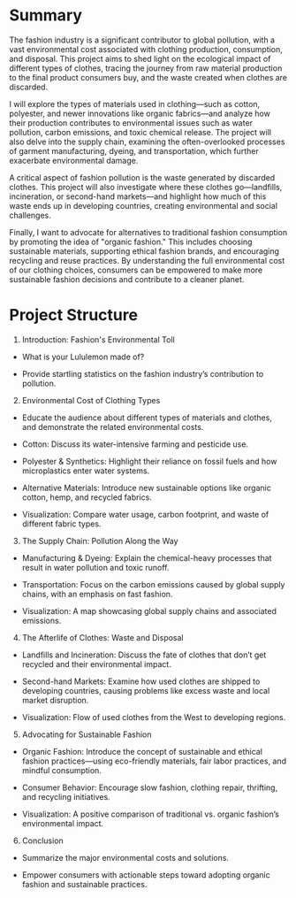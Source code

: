 # Summary
The fashion industry is a significant contributor to global pollution, with a vast environmental cost associated with clothing production, consumption, and disposal. This project aims to shed light on the ecological impact of different types of clothes, tracing the journey from raw material production to the final product consumers buy, and the waste created when clothes are discarded.

I will explore the types of materials used in clothing—such as cotton, polyester, and newer innovations like organic fabrics—and analyze how their production contributes to environmental issues such as water pollution, carbon emissions, and toxic chemical release. The project will also delve into the supply chain, examining the often-overlooked processes of garment manufacturing, dyeing, and transportation, which further exacerbate environmental damage.

A critical aspect of fashion pollution is the waste generated by discarded clothes. This project will also investigate where these clothes go—landfills, incineration, or second-hand markets—and highlight how much of this waste ends up in developing countries, creating environmental and social challenges.

Finally, I want to advocate for alternatives to traditional fashion consumption by promoting the idea of "organic fashion." This includes choosing sustainable materials, supporting ethical fashion brands, and encouraging recycling and reuse practices. By understanding the full environmental cost of our clothing choices, consumers can be empowered to make more sustainable fashion decisions and contribute to a cleaner planet.

# Project Structure
1. Introduction: Fashion's Environmental Toll

  - What is your Lululemon made of?

  - Provide startling statistics on the fashion industry’s contribution to pollution.

2. Environmental Cost of Clothing Types

  - Educate the audience about different types of materials and clothes, and demonstrate the related environmental costs.

  - Cotton: Discuss its water-intensive farming and pesticide use.

  - Polyester & Synthetics: Highlight their reliance on fossil fuels and how microplastics enter water systems.

  - Alternative Materials: Introduce new sustainable options like organic cotton, hemp, and recycled fabrics.

  - Visualization: Compare water usage, carbon footprint, and waste of different fabric types.

3. The Supply Chain: Pollution Along the Way

  - Manufacturing & Dyeing: Explain the chemical-heavy processes that result in water pollution and toxic runoff.

  - Transportation: Focus on the carbon emissions caused by global supply chains, with an emphasis on fast fashion.

  - Visualization: A map showcasing global supply chains and associated emissions.

4. The Afterlife of Clothes: Waste and Disposal

  - Landfills and Incineration: Discuss the fate of clothes that don’t get recycled and their environmental impact.

  - Second-hand Markets: Examine how used clothes are shipped to developing countries, causing problems like excess waste and local market disruption.

  - Visualization: Flow of used clothes from the West to developing regions.

5. Advocating for Sustainable Fashion

  - Organic Fashion: Introduce the concept of sustainable and ethical fashion practices—using eco-friendly materials, fair labor practices, and mindful consumption.

  - Consumer Behavior: Encourage slow fashion, clothing repair, thrifting, and recycling initiatives.

  - Visualization: A positive comparison of traditional vs. organic fashion’s environmental impact.

6. Conclusion

  - Summarize the major environmental costs and solutions.

  - Empower consumers with actionable steps toward adopting organic fashion and sustainable practices.

